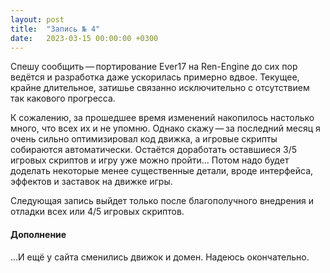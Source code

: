 ```yaml
---
layout: post
title:  "Запись № 4"
date:   2023-03-15 00:00:00 +0300
---
```

Спешу сообщить — портирование Ever17 на Ren-Engine до сих пор ведётся и разработка даже ускорилась примерно вдвое. Текущее, крайне длительное, затишье связанно исключительно с отсутствием так какового прогресса.

К сожалению, за прошедшее время изменений накопилось настолько много, что всех их и не упомню. Однако скажу — за последний месяц я очень сильно оптимизировал код движка, а игровые скрипты собираются автоматически. Остаётся доработать оставшиеся 3/5 игровых скриптов и игру уже можно пройти... Потом надо будет доделать некоторые менее существенные детали, вроде интерфейса, эффектов и заставок на движке игры.

Следующая запись выйдет только после благополучного внедрения и отладки всех или 4/5 игровых скриптов.

#### Дополнение

...И ещё у сайта сменились движок и домен. Надеюсь окончательно.

